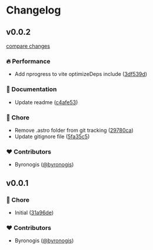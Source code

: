 # Changelog


## v0.0.2

[compare changes](https://github.com/byronogis/astro-nprogress/compare/v0.0.1...v0.0.2)

### 🔥 Performance

- Add nprogress to vite optimizeDeps include ([3df539d](https://github.com/byronogis/astro-nprogress/commit/3df539d))

### 📖 Documentation

- Update readme ([c4afe53](https://github.com/byronogis/astro-nprogress/commit/c4afe53))

### 🏡 Chore

- Remove .astro folder from git tracking ([29780ca](https://github.com/byronogis/astro-nprogress/commit/29780ca))
- Update gitignore file ([5fa35c5](https://github.com/byronogis/astro-nprogress/commit/5fa35c5))

### ❤️ Contributors

- Byronogis ([@byronogis](https://github.com/byronogis))

## v0.0.1


### 🏡 Chore

- Initial ([31a96de](https://github.com/byronogis/astro-nprogress/commit/31a96de))

### ❤️ Contributors

- Byronogis ([@byronogis](https://github.com/byronogis))

